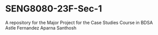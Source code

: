 # SENG8080-23F-Sec-1
A repository for the Major Project for the Case Studies Course in BDSA
Astle Fernandez
Aparna Santhosh 
